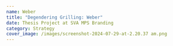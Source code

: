 ```yaml
---
name: Weber
title: "Degendering Grilling: Weber"
date: Thesis Project at SVA MPS Branding
category: Strategy
cover_image: /images/screenshot-2024-07-29-at-2.20.37 am.png
---
```

